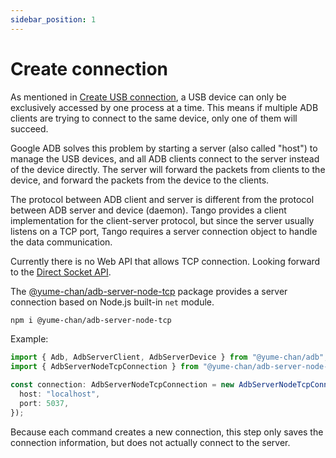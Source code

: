 ```yaml
---
sidebar_position: 1
---
```


# Create connection

As mentioned in [Create USB connection](../daemon/usb/create-connection.md), a USB device can only be exclusively accessed by one process at a time. This means if multiple ADB clients are trying to connect to the same device, only one of them will succeed.

Google ADB solves this problem by starting a server (also called "host") to manage the USB devices, and all ADB clients connect to the server instead of the device directly. The server will forward the packets from clients to the device, and forward the packets from the device to the clients.

The protocol between ADB client and server is different from the protocol between ADB server and device (daemon). Tango provides a client implementation for the client-server protocol, but since the server usually listens on a TCP port, Tango requires a server connection object to handle the data communication.

<Tabs className="runtime-tabs" groupId="runtime">
<TabItem value="web" label="Web">

Currently there is no Web API that allows TCP connection. Looking forward to the [Direct Socket API](https://github.com/WICG/direct-sockets).

</TabItem>
<TabItem value="node" label="Node.js">

The [@yume-chan/adb-server-node-tcp](https://www.npmjs.com/package/@yume-chan/adb-server-node-tcp) package provides a server connection based on Node.js built-in `net` module.

```sh npm2yarn
npm i @yume-chan/adb-server-node-tcp
```

Example:

```ts transpile
import { Adb, AdbServerClient, AdbServerDevice } from "@yume-chan/adb";
import { AdbServerNodeTcpConnection } from "@yume-chan/adb-server-node-tcp";

const connection: AdbServerNodeTcpConnection = new AdbServerNodeTcpConnection({
  host: "localhost",
  port: 5037,
});
```

Because each command creates a new connection, this step only saves the connection information, but does not actually connect to the server.

</TabItem>
</Tabs>
